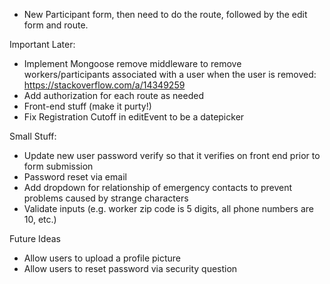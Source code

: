 - New Participant form, then need to do the route, followed by the edit form and route.

Important Later:
- Implement Mongoose remove middleware to remove workers/participants associated with a user when the user is removed: https://stackoverflow.com/a/14349259
- Add authorization for each route as needed
- Front-end stuff (make it purty!)
- Fix Registration Cutoff in editEvent to be a datepicker


Small Stuff:
- Update new user password verify so that it verifies on front end prior to form submission
- Password reset via email
- Add dropdown for relationship of emergency contacts to prevent problems caused by strange characters
- Validate inputs (e.g. worker zip code is 5 digits, all phone numbers are 10, etc.)


Future Ideas
- Allow users to upload a profile picture
- Allow users to reset password via security question
